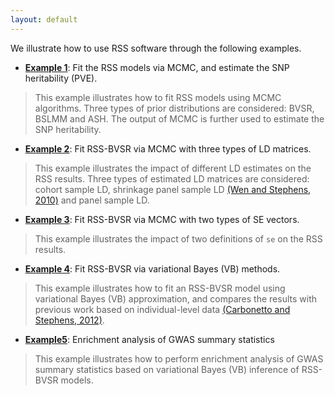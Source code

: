 ```yaml
---
layout: default
---
```


We illustrate how to use RSS software through the following examples.

- [**Example 1**](Example-1): Fit the RSS models via MCMC, and
  estimate the SNP heritability (PVE).

> This example illustrates how to fit RSS models using MCMC
> algorithms. Three types of prior distributions are considered: BVSR,
> BSLMM and ASH. The output of MCMC is further used to estimate the
> SNP heritability.

- [**Example 2**](Example-2): Fit RSS-BVSR via MCMC with three types
  of LD matrices.

> This example illustrates the impact of different LD estimates on the
> RSS results. Three types of estimated LD matrices are considered:
> cohort sample LD, shrinkage panel sample LD [(Wen and Stephens, 2010)](https://www.ncbi.nlm.nih.gov/pubmed/21479081)
> and panel sample LD.

- [**Example 3**](Example-3): Fit RSS-BVSR via MCMC with two types of
  SE vectors.

> This example illustrates the impact of two definitions of `se` on
> the RSS results.

- [**Example 4**](Example-4): Fit RSS-BVSR via variational Bayes (VB)
  methods.

> This example illustrates how to fit an RSS-BVSR model using
> variational Bayes (VB) approximation, and compares the results with
> previous work based on individual-level data [(Carbonetto and Stephens, 2012)](https://projecteuclid.org/euclid.ba/1339616726).

- [**Example5**](Example-5): Enrichment analysis of GWAS summary statistics

> This example illustrates how to perform enrichment analysis of GWAS summary statistics based on variational Bayes (VB) inference of RSS-BVSR models.
